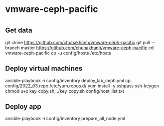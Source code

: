 # vmware-ceph-pacific

# 
## Get data
git clone https://github.com/chuhakhanh/vmware-ceph-pacific 
git pull --branch master https://github.com/chuhakhanh/vmware-ceph-pacific
cd vmware-ceph-pacific
cp -u config/hosts /etc/hosts

## Deploy virtual machines 
ansible-playbook -i config/inventory deploy_lab_ceph.yml 
cp config/2022_03.repo /etc/yum.repos.d/
yum install -y sshpass 
ssh-keygen
chmod u+x key_copy.sh; ./key_copy.sh config/host_list.txt

## Deploy app
ansible-playbook -i config/inventory prepare_all_node.yml